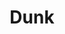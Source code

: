 ---
ee_id_thing: '4456'
site: '1'
type: '2'
inv_num: 2018-084
add_credit:
url: 2018-084-dunk
title: Dunk
year: '2019'
display_year: '2018'
medium: 'Laser Animation '
dims: Dimensions variable
pitch:
ps:
live_url:
youtube:
related_code:
imgs: dunk-2018-094-db-ug--Avge.jpg
subheading:
download:
commission:
related:
layout: things-i-made
---